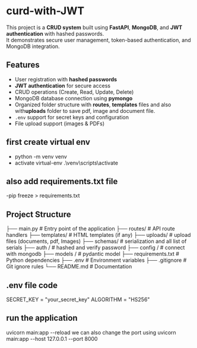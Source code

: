 # curd-with-JWT
This project is a **CRUD system** built using **FastAPI**, **MongoDB**, and **JWT authentication** with hashed passwords.  
It demonstrates secure user management, token-based authentication, and MongoDB integration.


##  Features
- User registration with **hashed passwords**
- **JWT authentication** for secure access
- CRUD operations (Create, Read, Update, Delete)
- MongoDB database connection using **pymongo**
- Organized folder structure with **routes**, **templates** files and also with**uploads**  folder to save pdf, image and document file.
- `.env` support for secret keys and configuration
- File upload support (images & PDFs)

##  first create virtual env
- python -m venv venv
- activate virtual-env .\venv\scripts\activate


##  also add requirements.txt file 
-pip freeze > requirements.txt

##  Project Structure

├── main.py # Entry point of the application
├── routes/ # API route handlers
├── templates/ # HTML templates (if any)
├── uploads/ # upload files (documents, pdf, Images)
├── schemas/ # serialization and all list of serials
├── auth / # hashed and verify password 
├── config / # connect with mongodb
├── models  / # pydantic model 
├── requirements.txt # Python dependencies
├── .env # Environment variables
├── .gitignore # Git ignore rules
└── README.md # Documentation

## .env file code
SECRET_KEY = "your_secret_key"
ALGORITHM = "HS256"

## run the application
uvicorn main:app --reload
we can also change the port using
uvicorn main:app --host 127.0.0.1 --port 8000